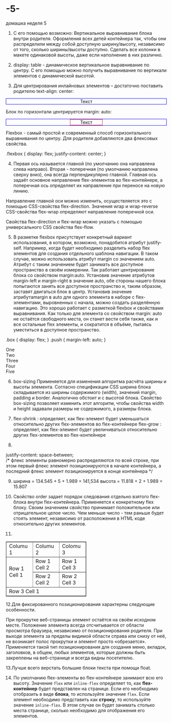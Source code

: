 # -5-
домашка неделя 5
1. С его помощью возможно:
Вертикальное выравнивание блока внутри родителя.
Оформления всех детей контейнера так, чтобы они распределили между собой доступную ширину/высоту, независимо от того, 
сколько ширины/высоты доступно.
Сделать все колонки в макете одинаковой высоты, даже если наполнение в них различно.

2. display: table - динамическое вертикальное выравнивание по центру.
С его помощью можно получить выравнивание по вертикали элементов с динамической высотой.

3. Для центрирования инлайновых элементов – достаточно поставить родителю text-align: center:

<style>
  .outer {
    text-align: center;
    border: 1px solid blue;
  }
</style>

<div class="outer">Текст</div>

Блок по горизонтали центрируется margin: auto:

<style>
  .outer {
    border: 1px solid blue;
  }
  .inner {
    width: 100px;
    border: 1px solid red;
    margin: auto;
  }
</style>

<div class="outer">
  <div class="inner">Текст</div>
</div>

Flexbox - самый простой и современный способ горизонтального выравнивания по центру. 
Для родителя добавляются два флексовых свойства.

 <div class="wrap flexbox">
    <div class="block"></div>
</div>

.flexbox {     display: flex;
    justify-content: center;
  }

4. Первая ось называется главной (по умолчанию она направлена слева направо). 
Вторая - поперечная (по умолчанию направлена сверху вниз), она всегда перпендикулярно главной. 
Главная ось задаёт основное направление flex-элементов во flex-контейнере, а поперечная ось определяет 
их направление при переносе на новую линию.

Направление главной оси можно изменить, осуществляется это с помощью CSS-свойства flex-direction.
Значения wrap и wrap-reverse CSS-свойства flex-wrap определяют направление поперечной оси.

Свойства flex-direction и flex-wrap можно указать с помощью универсального CSS свойства flex-flow.

5. В разметке flexbox присутствует конкретный вариант использования, в котором, возможно, 
понадобится атрибут justify-self. Например, когда будет необходимо разделить набор flex элементов для создания 
отдельного шаблона навигации. В таком случае, можно использовать атрибут margin со значением auto. 
Атрибут с таким значением будет занимать все доступное пространство в своём измерении. Так работает центрирование 
блока со свойством margin:auto. Установив значение атрибутов margin-left и margin-right в значение auto, обе стороны 
нашего блока попытаются занять все доступное пространство и, таким образом, заставят двигаться блок в центр.
Установив значение атрибутаmargin в auto для одного элемента в наборе с flex-элементами, выровненных с начала, 
можно создать разделённую навигацию. Это хорошо работает с разметкой flexbox и свойствами выравнивания. 
Как только для элемента со свойством margin: auto не остаётся свободного места, он станет вести себя также, как и все 
остальные flex элементы, и сократится в объёме, пытаясь уместиться в доступное пространство.

.box {
  display: flex;
}
.push {
    margin-left: auto;
}
<div class="box">
  <div>One</div>
  <div>Two</div>
  <div>Three</div>
  <div class="push">Four</div>
  <div>Five</div>
</div>

6. box-sizing
Применяется для изменения алгоритма расчёта ширины и высоты элемента.
Согласно спецификации CSS ширина блока складывается из ширины содержимого (width), значений margin, padding и border.
Аналогично обстоит и с высотой блока. Свойство box-sizing позволяет изменить этот алгоритм, чтобы свойства width и height 
задавали размеры не содержимого, а размеры блока.

7. flex-shrink : определяет, как flex-элемент будет уменьшаться относительно других flex-элементов во flex-контейнере 
flex-grow : определяет, как flex-элемент будет увеличиваться относительно других flex-элементов во flex-контейнере

8. 
 justify-content: space-between;  
/* флекс элементы равномерно распределяются по всей строке, при этом первый флекс элемент позиционируются в начале контейнера,
 а последний флекс элемент позиционируется в конце контейнера */

9. ширина = 134.545 + 5 + 1.989 = 141,534
   высота = 11.818 + 2 + 1.989 = 15.807

10. Свойство order задает порядок следования отдельно взятого flex-блока внутри flex-контейнера. 
Применяется к конкретному flex блоку.
Своим значением свойство принимает положительное или отрицательное целое число. 
Чем меньше число - тем раньше будет стоять элемент, независимо от расположения в HTML коде 
относительно других элементов.

11. 
<body>
    <table border="1" style="width:50%">
        <tr>
            <td>Columu 1</td>
            <td>Columu 2</td>
            <td>Colomu 3</td>
        </tr>
        <tr>
            <td rowspan="2">Row 1 Cell 1</td>
            <td>Row 1 Cell 2</td>
            <td>Row 1 Cell 3</td>
        </tr>
        <tr>
            <td>Row 2 Cell 2</td>
            <td>Row 2 Cell 3</td>
        </tr>
        <tr>
            <td colspan="3">Row 3 Cell 1</td>
        </tr>
    </table>
</body>

12.Для фиксированного позиционирования характерны следующие особенности.

При прокрутке веб-страницы элемент остаётся на своём исходном месте.
Положение элемента всегда отсчитывается от области просмотра браузера, независимо от позиционирования 
родителя.
При выходе элемента за пределы видимой области справа или снизу от неё, не возникает полос прокрутки и 
элемент просто «обрезается».
Применяется такой тип позиционирования для создания меню, вкладок, заголовков, в общем, 
любых элементов, которые должны быть закреплены на веб-странице и всегда видны посетителю. 

13.Лучше всего верстать большие блоки текста при помощи float.

14. По умолчанию flex-элементы во flex-контейнере занимают всю его высоту.
Значение `flex` или `inline-flex` определяет то, как **flex-контейнер** будет представлен на странице. 
Если его необходимо отобразить в виде **блока**, то используйте значение `flex`. 
Если элемент необходимо представить как **строку**, то используйте значение `inline-flex`. 
В этом случае он будет занимать столько места странице, сколько необходимо для отображения его элементов.





